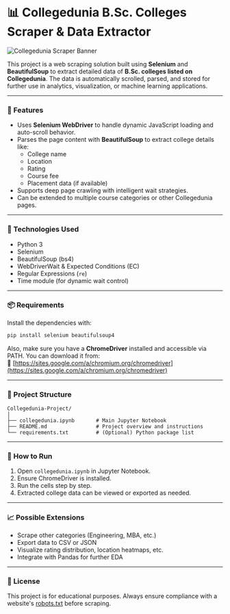
# 📊 Collegedunia B.Sc. Colleges Scraper & Data Extractor

![Collegedunia Scraper Banner](https://raw.githubusercontent.com/YOUR_USERNAME/collegedunia-project/main/assets/banner.png)

This project is a web scraping solution built using **Selenium** and **BeautifulSoup** to extract detailed data of **B.Sc. colleges listed on Collegedunia**. The data is automatically scrolled, parsed, and stored for further use in analytics, visualization, or machine learning applications.

---

### 🚀 Features

- Uses **Selenium WebDriver** to handle dynamic JavaScript loading and auto-scroll behavior.
- Parses the page content with **BeautifulSoup** to extract college details like:
  - College name
  - Location
  - Rating
  - Course fee
  - Placement data (if available)
- Supports deep page crawling with intelligent wait strategies.
- Can be extended to multiple course categories or other Collegedunia pages.

---

### 🧰 Technologies Used

- Python 3
- Selenium
- BeautifulSoup (bs4)
- WebDriverWait & Expected Conditions (EC)
- Regular Expressions (`re`)
- Time module (for dynamic wait control)

---

### 📦 Requirements

Install the dependencies with:

```bash
pip install selenium beautifulsoup4
```

Also, make sure you have a **ChromeDriver** installed and accessible via PATH. You can download it from:  
🔗 [https://sites.google.com/a/chromium.org/chromedriver](https://sites.google.com/a/chromium.org/chromedriver)

---

### 📂 Project Structure

```
Collegedunia-Project/
│
├── collegedunia.ipynb       # Main Jupyter Notebook
├── README.md                # Project overview and instructions
└── requirements.txt         # (Optional) Python package list
```

---

### 📌 How to Run

1. Open `collegedunia.ipynb` in Jupyter Notebook.
2. Ensure ChromeDriver is installed.
3. Run the cells step by step.
4. Extracted college data can be viewed or exported as needed.

---

### 📈 Possible Extensions

- Scrape other categories (Engineering, MBA, etc.)
- Export data to CSV or JSON
- Visualize rating distribution, location heatmaps, etc.
- Integrate with Pandas for further EDA

---

### 📜 License

This project is for educational purposes. Always ensure compliance with a website's [robots.txt](https://collegedunia.com/robots.txt) before scraping.
